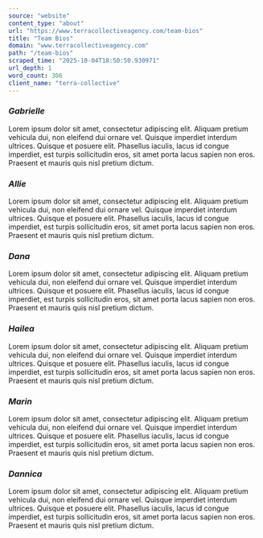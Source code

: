 ```yaml
---
source: "website"
content_type: "about"
url: "https://www.terracollectiveagency.com/team-bios"
title: "Team Bios"
domain: "www.terracollectiveagency.com"
path: "/team-bios"
scraped_time: "2025-10-04T18:50:50.930971"
url_depth: 1
word_count: 306
client_name: "terra-collective"
---
```


### _Gabrielle_

Lorem ipsum dolor sit amet, consectetur adipiscing elit. Aliquam pretium vehicula dui, non eleifend dui ornare vel. Quisque imperdiet interdum ultrices. Quisque et posuere elit. Phasellus iaculis, lacus id congue imperdiet, est turpis sollicitudin eros, sit amet porta lacus sapien non eros. Praesent et mauris quis nisl pretium dictum.

### _Allie_

Lorem ipsum dolor sit amet, consectetur adipiscing elit. Aliquam pretium vehicula dui, non eleifend dui ornare vel. Quisque imperdiet interdum ultrices. Quisque et posuere elit. Phasellus iaculis, lacus id congue imperdiet, est turpis sollicitudin eros, sit amet porta lacus sapien non eros. Praesent et mauris quis nisl pretium dictum.

### _Dana_

Lorem ipsum dolor sit amet, consectetur adipiscing elit. Aliquam pretium vehicula dui, non eleifend dui ornare vel. Quisque imperdiet interdum ultrices. Quisque et posuere elit. Phasellus iaculis, lacus id congue imperdiet, est turpis sollicitudin eros, sit amet porta lacus sapien non eros. Praesent et mauris quis nisl pretium dictum.

### _Hailea_

Lorem ipsum dolor sit amet, consectetur adipiscing elit. Aliquam pretium vehicula dui, non eleifend dui ornare vel. Quisque imperdiet interdum ultrices. Quisque et posuere elit. Phasellus iaculis, lacus id congue imperdiet, est turpis sollicitudin eros, sit amet porta lacus sapien non eros. Praesent et mauris quis nisl pretium dictum.

### _Marin_

Lorem ipsum dolor sit amet, consectetur adipiscing elit. Aliquam pretium vehicula dui, non eleifend dui ornare vel. Quisque imperdiet interdum ultrices. Quisque et posuere elit. Phasellus iaculis, lacus id congue imperdiet, est turpis sollicitudin eros, sit amet porta lacus sapien non eros. Praesent et mauris quis nisl pretium dictum.

### _Dannica_

Lorem ipsum dolor sit amet, consectetur adipiscing elit. Aliquam pretium vehicula dui, non eleifend dui ornare vel. Quisque imperdiet interdum ultrices. Quisque et posuere elit. Phasellus iaculis, lacus id congue imperdiet, est turpis sollicitudin eros, sit amet porta lacus sapien non eros. Praesent et mauris quis nisl pretium dictum.